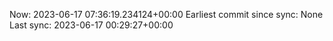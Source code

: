 Now: 2023-06-17 07:36:19.234124+00:00 Earliest commit since sync: None Last sync: 2023-06-17 00:29:27+00:00
